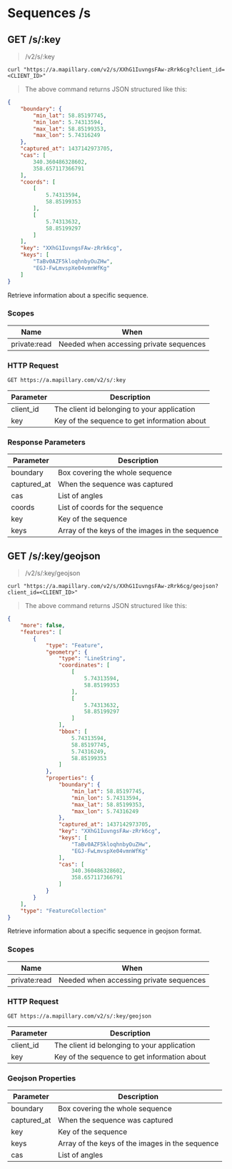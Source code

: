# Sequences /s

## GET  /s/:key

> /v2/s/:key

```curl
curl "https://a.mapillary.com/v2/s/XXhG1IuvngsFAw-zRrk6cg?client_id=<CLIENT_ID>"
```

> The above command returns JSON structured like this:

```json
{
    "boundary": {
        "min_lat": 58.85197745,
        "min_lon": 5.74313594,
        "max_lat": 58.85199353,
        "max_lon": 5.74316249
    },
    "captured_at": 1437142973705,
    "cas": [
        340.360486328602,
        358.657117366791
    ],
    "coords": [
        [
            5.74313594,
            58.85199353
        ],
        [
            5.74313632,
            58.85199297
        ]
    ],
    "key": "XXhG1IuvngsFAw-zRrk6cg",
    "keys": [
        "TaBv0AZF5kloqhnbyOuZHw",
        "EGJ-FwLmvspXe04vmnWfKg"
    ]
}
```

Retrieve information about a specific sequence.

### Scopes

Name | When
-----|-----
private:read | Needed when accessing private sequences

### HTTP Request

`GET https://a.mapillary.com/v2/s/:key`

Parameter | Description
--------- | -----------
client_id | The client id belonging to your application
key | Key of the sequence to get information about

### Response Parameters

Parameter | Description
--------- | -----------
boundary | Box covering the whole sequence
captured_at | When the sequence was captured
cas | List of angles
coords | List of coords for the sequence
key | Key of the sequence
keys | Array of the keys of the images in the sequence

## GET  /s/:key/geojson

> /v2/s/:key/geojson

```curl
curl "https://a.mapillary.com/v2/s/XXhG1IuvngsFAw-zRrk6cg/geojson?client_id=<CLIENT_ID>"
```

> The above command returns JSON structured like this:

```json
{
    "more": false,
    "features": [
        {
            "type": "Feature",
            "geometry": {
                "type": "LineString",
                "coordinates": [
                    [
                        5.74313594,
                        58.85199353
                    ],
                    [
                        5.74313632,
                        58.85199297
                    ]
                ],
                "bbox": [
                    5.74313594,
                    58.85197745,
                    5.74316249,
                    58.85199353
                ]
            },
            "properties": {
                "boundary": {
                    "min_lat": 58.85197745,
                    "min_lon": 5.74313594,
                    "max_lat": 58.85199353,
                    "max_lon": 5.74316249
                },
                "captured_at": 1437142973705,
                "key": "XXhG1IuvngsFAw-zRrk6cg",
                "keys": [
                    "TaBv0AZF5kloqhnbyOuZHw",
                    "EGJ-FwLmvspXe04vmnWfKg"
                ],
                "cas": [
                    340.360486328602,
                    358.657117366791
                ]
            }
        }
    ],
    "type": "FeatureCollection"
}
```

Retrieve information about a specific sequence in geojson format.

### Scopes

Name | When
-----|-----
private:read | Needed when accessing private sequences

### HTTP Request

`GET https://a.mapillary.com/v2/s/:key/geojson`

Parameter | Description
--------- | -----------
client_id | The client id belonging to your application
key | Key of the sequence to get information about

### Geojson Properties

Parameter | Description
--------- | -----------
boundary | Box covering the whole sequence
captured_at | When the sequence was captured
key | Key of the sequence
keys | Array of the keys of the images in the sequence
cas | List of angles
